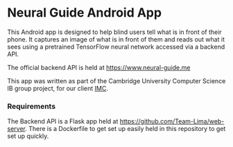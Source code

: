 # Neural Guide Android App

This Android app is designed to help blind users tell what is in front of their phone. It captures an image of what is in
front of them and reads out what it sees using a pretrained TensorFlow neural network accessed via a backend API.

The official backend API is held at https://www.neural-guide.me

This app was written as part of the Cambridge University Computer Science IB group project, for our client
[IMC](https://www.imc.com/eu/).

### Requirements

The Backend API is a Flask app held at https://github.com/Team-Lima/web-server. There is a Dockerfile to get set up easily held
in this repository to get set up quickly.
